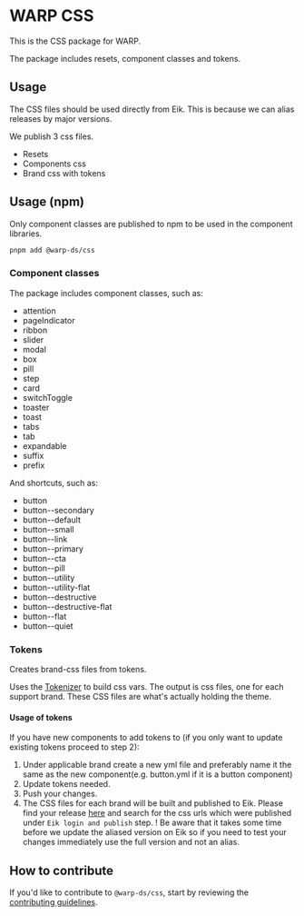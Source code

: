 # WARP CSS

This is the CSS package for WARP.

The package includes resets, component classes and tokens.

## Usage

The CSS files should be used directly from Eik. This is because we can alias releases by major versions.


We publish 3 css files.

- Resets <link href="https://assets.finn.no/pkg/@warp-ds/css/[VERSION]/resets.css" rel="stylesheet" />
- Components css <link href="https://assets.finn.no/pkg/@warp-ds/css/[VERSION]/components.css" rel="stylesheet" />
- Brand css with tokens <link href="https://assets.finn.no/pkg/@warp-ds/css/[VERSION]/tokens/[BRANDNAME e.g. tori-fi].css" rel="stylesheet" />  

## Usage (npm)

Only component classes are published to npm to be used in the component libraries.

```sh
pnpm add @warp-ds/css
```

### Component classes

The package includes component classes, such as:
- attention
- pageIndicator
- ribbon
- slider
- modal
- box
- pill
- step
- card
- switchToggle
- toaster
- toast
- tabs
- tab
- expandable
- suffix
- prefix

And shortcuts, such as:
- button
- button--secondary
- button--default
- button--small
- button--link
- button--primary
- button--cta
- button--pill
- button--utility
- button--utility-flat
- button--destructive
- button--destructive-flat
- button--flat
- button--quiet


### Tokens

Creates brand-css files from tokens. 

Uses the [Tokenizer](https://github.com/warp-ds/tokenizer) to build css vars. The output 
is css files, one for each support brand. These CSS files are what's actually holding the theme.


#### Usage of tokens

If you have new components to add tokens to (if you only want to update existing tokens proceed to step 2):

1. Under applicable brand create a new yml file and preferably name it the same as the new component(e.g. button.yml if it is a button component)
2. Update tokens needed.
3. Push your changes.
4. The CSS files for each brand will be built and published to Eik. Please find your release [here](https://github.com/warp-ds/css/actions/workflows/release.yml) and search for the css urls which were published under `Eik login and publish` step.
! Be aware that it takes some time before we update the aliased version on Eik so if you need to test your changes immediately use the full version and not an alias.


## How to contribute

If you'd like to contribute to `@warp-ds/css`, start by reviewing the [contributing guidelines](https://github.com/warp-ds/css/blob/main/CONTRIBUTING.md).